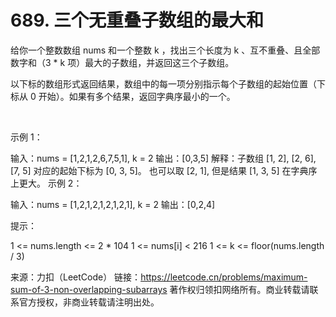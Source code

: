 # 689. 三个无重叠子数组的最大和

给你一个整数数组 nums 和一个整数 k ，找出三个长度为 k 、互不重叠、且全部数字和（3 * k 项）最大的子数组，并返回这三个子数组。

以下标的数组形式返回结果，数组中的每一项分别指示每个子数组的起始位置（下标从 0 开始）。如果有多个结果，返回字典序最小的一个。

 

示例 1：

输入：nums = [1,2,1,2,6,7,5,1], k = 2
输出：[0,3,5]
解释：子数组 [1, 2], [2, 6], [7, 5] 对应的起始下标为 [0, 3, 5]。
也可以取 [2, 1], 但是结果 [1, 3, 5] 在字典序上更大。
示例 2：

输入：nums = [1,2,1,2,1,2,1,2,1], k = 2
输出：[0,2,4]
 

提示：

1 <= nums.length <= 2 * 104
1 <= nums[i] < 216
1 <= k <= floor(nums.length / 3)

来源：力扣（LeetCode）
链接：https://leetcode.cn/problems/maximum-sum-of-3-non-overlapping-subarrays
著作权归领扣网络所有。商业转载请联系官方授权，非商业转载请注明出处。